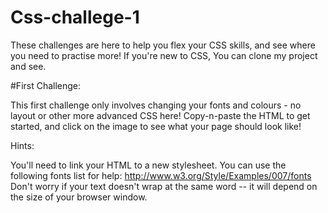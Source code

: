# Css-challege-1
These challenges are here to help you flex your CSS skills, and see where you need to practise more!  If you're new to CSS,  You can clone my project and see.

#First Challenge:

This first challenge only involves changing your fonts and colours - no layout or other more advanced CSS here! Copy-n-paste the HTML to get started, and click on the image to see what your page should look like!

Hints:

You'll need to link your HTML to a new stylesheet.
You can use the following fonts list for help: http://www.w3.org/Style/Examples/007/fonts
Don't worry if your text doesn't wrap at the same word -- it will depend on the size of your browser window.
